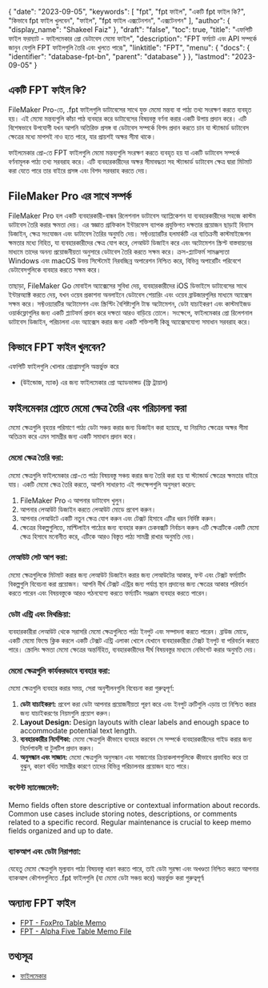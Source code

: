 {
  "date": "2023-09-05",
  "keywords": [
"fpt",
"fpt ফাইল",
"একটি fpt ফাইল কি?",
"কিভাবে fpt ফাইল খুলবেন",
"ফাইল",
"fpt ফাইল এক্সটেনশন",
"এক্সটেনশন"
],
  "author": {
    "display_name": "Shakeel Faiz"
},
  "draft": "false",
  "toc": true,
  "title": "এফপিটি ফাইল ফরম্যাট - ফাইলমেকার প্রো ডেটাবেস মেমো ফাইল",
  "description": "FPT ফর্ম্যাট এবং API সম্পর্কে জানুন যেগুলি FPT ফাইলগুলি তৈরি এবং খুলতে পারে৷",
  "linktitle": "FPT",
  "menu": {
    "docs": {
      "identifier": "database-fpt-bn",
      "parent": "database"
}
},
  "lastmod": "2023-09-05"
}

## একটি FPT ফাইল কি?

FileMaker Pro-তে, .fpt ফাইলগুলি ডাটাবেসের সাথে যুক্ত মেমো মন্তব্য বা পাঠ্য তথ্য সংরক্ষণ করতে ব্যবহৃত হয়। এই মেমো মন্তব্যগুলি কাঁচা পাঠ ব্যবহার করে ডাটাবেসের বিষয়বস্তু বর্ণনা করার একটি উপায় প্রদান করে। এটি বিশেষভাবে উপযোগী যখন আপনি অতিরিক্ত প্রসঙ্গ বা ডেটাবেস সম্পর্কে বিশদ প্রদান করতে চান যা স্ট্যান্ডার্ড ডাটাবেস ক্ষেত্রের মধ্যে মাপসই নাও হতে পারে, যার প্রায়শই অক্ষর সীমা থাকে।

ফাইলমেকার প্রো-তে FPT ফাইলগুলি মেমো মন্তব্যগুলি সংরক্ষণ করতে ব্যবহৃত হয় যা একটি ডাটাবেস সম্পর্কে বর্ণনামূলক পাঠ্য তথ্য সরবরাহ করে। এটি ব্যবহারকারীদের অক্ষর সীমাবদ্ধতা সহ স্ট্যান্ডার্ড ডাটাবেস ক্ষেত্র দ্বারা মিটমাট করা যেতে পারে তার বাইরে প্রসঙ্গ এবং বিশদ সরবরাহ করতে দেয়।

## FileMaker Pro এর সাথে সম্পর্ক

FileMaker Pro হল একটি ব্যবহারকারী-বান্ধব রিলেশনাল ডাটাবেস অ্যাপ্লিকেশন যা ব্যবহারকারীদের সহজে কাস্টম ডাটাবেস তৈরি করার ক্ষমতা দেয়। এর স্বজ্ঞাত গ্রাফিকাল ইন্টারফেস ব্যাপক প্রযুক্তিগত দক্ষতার প্রয়োজন ছাড়াই বিন্যাস ডিজাইন, ক্ষেত্র সংযোজন এবং ডাটাবেস তৈরির অনুমতি দেয়। সফ্টওয়্যারটির হলমার্কটি এর ব্যতিক্রমী কাস্টমাইজেশন ক্ষমতার মধ্যে নিহিত, যা ব্যবহারকারীদের ক্ষেত্র যোগ করে, লেআউট ডিজাইন করে এবং অটোমেশন স্ক্রিপ্ট বাস্তবায়নের মাধ্যমে তাদের অনন্য প্রয়োজনীয়তা অনুসারে ডেটাবেস তৈরি করতে সক্ষম করে। ক্রস-প্ল্যাটফর্ম সামঞ্জস্যতা Windows এবং macOS উভয় সিস্টেমেই নিরবচ্ছিন্ন অপারেশন নিশ্চিত করে, বিভিন্ন অপারেটিং পরিবেশে ডেটাবেসগুলিকে ব্যবহার করতে সক্ষম করে।

তাছাড়া, FileMaker Go মোবাইল অ্যাক্সেসের সুবিধা দেয়, ব্যবহারকারীদের iOS ডিভাইসে ডাটাবেসের সাথে ইন্টারঅ্যাক্ট করতে দেয়, যখন ওয়েব প্রকাশনা অনলাইনে ডেটাবেস শেয়ারিং এবং ওয়েব ব্রাউজারগুলির মাধ্যমে অ্যাক্সেস সক্ষম করে। সফ্টওয়্যারটির অটোমেশন এবং স্ক্রিপ্টিং বৈশিষ্ট্যগুলি টাস্ক অটোমেশন, ডেটা যাচাইকরণ এবং কাস্টমাইজড ওয়ার্কফ্লোগুলির জন্য একটি প্ল্যাটফর্ম প্রদান করে দক্ষতা আরও বাড়িয়ে তোলে। সংক্ষেপে, ফাইলমেকার প্রো রিলেশনাল ডাটাবেস ডিজাইন, পরিচালনা এবং অ্যাক্সেস করার জন্য একটি শক্তিশালী কিন্তু অ্যাক্সেসযোগ্য সমাধান সরবরাহ করে।

## কিভাবে FPT ফাইল খুলবেন?

এফপিটি ফাইলগুলি খোলার প্রোগ্রামগুলি অন্তর্ভুক্ত করে

- (উইন্ডোজ, ম্যাক) এর জন্য ফাইলমেকার প্রো অ্যাডভান্সড (ফ্রি ট্রায়াল)

## ফাইলমেকার প্রোতে মেমো ক্ষেত্র তৈরি এবং পরিচালনা করা 

মেমো ক্ষেত্রগুলি বৃহত্তর পরিমাণে পাঠ্য ডেটা সঞ্চয় করার জন্য ডিজাইন করা হয়েছে, যা নিয়মিত ক্ষেত্রের অক্ষর সীমা অতিক্রম করে এমন সামগ্রীর জন্য একটি সমাধান প্রদান করে।

### মেমো ক্ষেত্র তৈরি করা:

মেমো ক্ষেত্রগুলি ফাইলমেকার প্রো-তে পাঠ্য বিষয়বস্তু সঞ্চয় করার জন্য তৈরি করা হয় যা স্ট্যান্ডার্ড ক্ষেত্রের ক্ষমতার বাইরে যায়। একটি মেমো ক্ষেত্র তৈরি করতে, আপনি সাধারণত এই পদক্ষেপগুলি অনুসরণ করেন:

1. FileMaker Pro এ আপনার ডাটাবেস খুলুন।
2. আপনার লেআউট ডিজাইন করতে লেআউট মোডে প্রবেশ করুন।
3. আপনার লেআউটে একটি নতুন ক্ষেত্র যোগ করুন এবং টেক্সট হিসাবে এটির ধরন নির্দিষ্ট করুন।
4. ক্ষেত্রের বিকল্পগুলিতে, মাল্টিলাইন পাঠ্যের জন্য ব্যবহার করুন চেকবক্সটি নির্বাচন করুন৷ এটি ক্ষেত্রটিকে একটি মেমো ক্ষেত্র হিসাবে মনোনীত করে, এটিকে আরও বিস্তৃত পাঠ্য সামগ্রী রাখার অনুমতি দেয়।

### লেআউট সেট আপ করা:

মেমো ক্ষেত্রগুলিকে মিটমাট করার জন্য লেআউট ডিজাইন করার জন্য লেআউটের আকার, ফন্ট এবং টেক্সট ফর্ম্যাটিং বিকল্পগুলি বিবেচনা করা প্রয়োজন। আপনি দীর্ঘ টেক্সট এন্ট্রির জন্য পর্যাপ্ত স্থান প্রদানের জন্য ক্ষেত্রের আকার পরিবর্তন করতে পারেন এবং বিষয়বস্তুকে আরও পঠনযোগ্য করতে ফর্ম্যাটিং সরঞ্জাম ব্যবহার করতে পারেন।

### ডেটা এন্ট্রি এবং মিথস্ক্রিয়া:

ব্যবহারকারীরা লেআউট থেকে সরাসরি মেমো ক্ষেত্রগুলিতে পাঠ্য ইনপুট এবং সম্পাদনা করতে পারেন। ব্রাউজ মোডে, একটি মেমো ফিল্ডে ক্লিক করলে একটি টেক্সট এন্ট্রি এলাকা খোলে যেখানে ব্যবহারকারীরা টেক্সট ইনপুট বা পরিবর্তন করতে পারে। স্ক্রোলিং ক্ষমতা মেমো ক্ষেত্রের অন্তর্নিহিত, ব্যবহারকারীদের দীর্ঘ বিষয়বস্তুর মাধ্যমে নেভিগেট করার অনুমতি দেয়।

### মেমো ক্ষেত্রগুলি কার্যকরভাবে ব্যবহার করা:

মেমো ক্ষেত্রগুলি ব্যবহার করার সময়, সেরা অনুশীলনগুলি বিবেচনা করা গুরুত্বপূর্ণ:

1. **ডেটা যাচাইকরণ:** প্রবেশ করা ডেটা আপনার প্রয়োজনীয়তা পূরণ করে এবং ইনপুট ত্রুটিগুলি এড়ায় তা নিশ্চিত করার জন্য যাচাইকরণের নিয়মগুলি প্রয়োগ করুন।
2. **Layout Design:** Design layouts with clear labels and enough space to accommodate potential text length.
3. **ব্যবহারকারীর নির্দেশিকা:** মেমো ক্ষেত্রগুলি কীভাবে ব্যবহার করবেন সে সম্পর্কে ব্যবহারকারীদের গাইড করার জন্য নির্দেশাবলী বা টুলটিপ প্রদান করুন।
4. **অনুসন্ধান এবং সাজান:** মেমো ক্ষেত্রগুলি অনুসন্ধান এবং সাজানোর ক্রিয়াকলাপগুলিকে কীভাবে প্রভাবিত করে তা বুঝুন, কারণ বর্ধিত সামগ্রীর কারণে তাদের বিভিন্ন পরিচালনার প্রয়োজন হতে পারে।

### কন্টেন্ট ম্যানেজমেন্ট:

Memo fields often store descriptive or contextual information about records. Common use cases include storing notes, descriptions, or comments related to a specific record. Regular maintenance is crucial to keep memo fields organized and up to date.

### ব্যাকআপ এবং ডেটা নিরাপত্তা:

যেহেতু মেমো ক্ষেত্রগুলি মূল্যবান পাঠ্য বিষয়বস্তু ধারণ করতে পারে, তাই ডেটা সুরক্ষা এবং অখণ্ডতা নিশ্চিত করতে আপনার ব্যাকআপ কৌশলগুলিতে .fpt ফাইলগুলি (যা মেমো ডেটা সঞ্চয় করে) অন্তর্ভুক্ত করা গুরুত্বপূর্ণ৷

## অন্যান্য FPT ফাইল

- [FPT - FoxPro Table Memo](/database/fpt-foxpro/)
- [FPT - Alpha Five Table Memo File](/database/fpt-alphafive/)

## তথ্যসূত্র
* [ফাইলমেকার](https://en.wikipedia.org/wiki/FileMaker)


